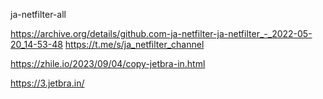ja-netfilter-all

https://archive.org/details/github.com-ja-netfilter-ja-netfilter_-_2022-05-20_14-53-48
https://t.me/s/ja_netfilter_channel


https://zhile.io/2023/09/04/copy-jetbra-in.html

https://3.jetbra.in/